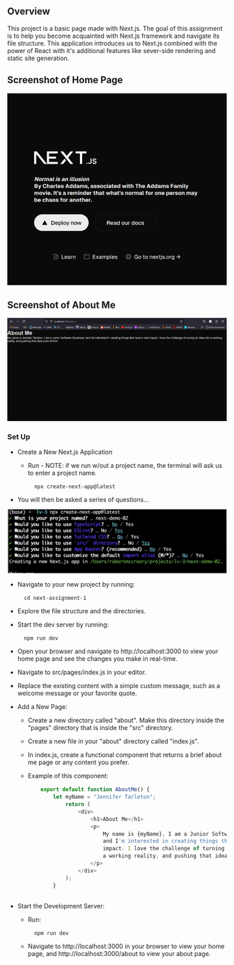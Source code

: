 

## Overview

This project is a basic page made with Next.js. The goal of this assignment is to help
you become acquainted with Next.js framework and navigate its file structure. This application
introduces us to Next.js combined with the power of React with it's additional features like sever-side rendering 
and static site generation. 

## Screenshot of Home Page
![Home Page](<homePage.png>)

## Screenshot of About Me

![About Me](<aboutMe.png>)

### Set Up

- Create a New Next.js Application
    * Run - NOTE: if we run w/out a project name, the terminal will ask us to enter a project name. 

            npx create-next-app@latest
    
- You will then be asked a series of questions...

![terminal questions](<terminal.png>)

- Navigate to your new project by running:

        cd next-assignment-1

- Explore the file structure and the directories.
- Start the dev server by running:

        npm run dev

- Open your browser and navigate to http://localhost:3000 to view your home page and see the changes you make in real-time. 

- Navigate to src/pages/index.js in your editor. 

- Replace the existing content with a simple custom message, such as a welcome message or your favorite quote.

- Add a New Page:
    * Create a new directory called "about". Make this directory inside the "pages" directory that is inside the "src" directory. 
    * Create a new file in your "about" directory called "index.js".
    * In index.js, create a functional component that returns a brief about me page or any content you prefer.
    * Example of this component:

        ```js
            export default function AboutMe() {
                let myName = "Jennifer Tarleton";
                    return (
                        <div>
                            <h1>About Me</h1>
                            <p>
                                My name is {myName}, I am a Junior Software Developer 
                                and I'm interested in creating things that have a real
                                impact. I love the challenge of turning an idea into 
                                a working reality, and pushing that idea even further. 
                            </p>
                        </div>
                    );
                }
            
        ```
- Start the Development Server:
    * Run: 

            npm run dev
            
    * Navigate to http://localhost:3000 in your browser to view your home page, and http://localhost:3000/about to view your about page. 





